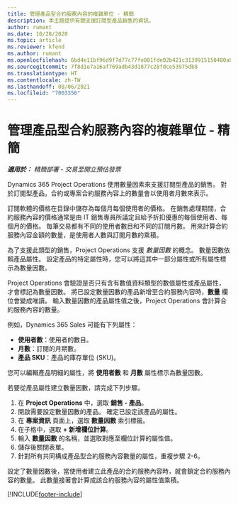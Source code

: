```yaml
---
title: 管理產品型合約服務內容的複雜單位 - 精簡
description: 本主題提供有關支援訂閱型產品銷售的資訊。
author: rumant
ms.date: 10/28/2020
ms.topic: article
ms.reviewer: kfend
ms.author: rumant
ms.openlocfilehash: 6bd4e11bf96d9f7d77c77fe081fde02b421c3139915150480a8d1a4d812887f6
ms.sourcegitcommit: 7f8d1e7a16af769adb43d1877c28fdce53975db8
ms.translationtype: HT
ms.contentlocale: zh-TW
ms.lasthandoff: 08/06/2021
ms.locfileid: "7003356"
---
```

# <a name="manage-complex-units-for-product-based-contract-lines---lite"></a>管理產品型合約服務內容的複雜單位 - 精簡

_**適用於：** 精簡部署 - 交易至開立預估發票_

Dynamics 365 Project Operations 使用數量因素來支援訂閱型產品的銷售。 對於訂閱型產品，合約或專案合約服務內容上的數量會以使用者月數來表示。

訂閱軟體的價格在目錄中儲存為每個月每個使用者的價格。 在銷售處理期間，合約服務內容的價格通常是由 IT 銷售專員所議定且給予折扣優惠的每個使用者、每個月的價格。 每筆交易都有不同的使用者數目和不同的訂閱月數。 用來計算合約服務內容金額的數量，是使用者人數與訂閱月數的乘積。

為了支援此類型的銷售，Project Operations 支援 *數量因數* 的概念。 數量因數依賴產品屬性。 設定產品的特定屬性時，您可以將這其中一部分屬性或所有屬性標示為數量因數。

Project Operations 會驗證是否只有含有數值資料類型的數值屬性或產品屬性，才會標記為數量因數。 將已設定數量因數的產品新增至合約服務內容時，**數量** 欄位會變成唯讀。 輸入數量因數的產品屬性值之後，Project Operations 會計算合約服務內容的數量。

例如，Dynamics 365 Sales 可能有下列屬性：

- **使用者數**：使用者的數目。
- **月數**：訂閱的月期數。
- **產品 SKU**：產品的庫存單位 (SKU)。

您可以編輯產品明細的屬性，將 **使用者數** 和 **月數** 屬性標示為數量因數。

若要從產品屬性建立數量因數，請完成下列步驟。

1. 在 **Project Operations** 中，選取 **銷售 - 產品**。
2. 開啟需要設定數量因數的產品。 確定已設定該產品的屬性。
3. 在 **專案資訊** 頁面上，選取 **數量因數** 索引標籤。
4. 在子格中，選取 **+ 新增欄位計算**。
5. 輸入 **數量因數** 的名稱，並選取對應至欄位計算的屬性值。
6. 儲存後關閉表單。
7. 針對所有共同構成產品型合約服務內容數量的屬性，重複步驟 2-6。

設定了數量因數後，當使用者建立此產品的合約服務內容時，就會鎖定合約服務內容的數量。 此數量接著會計算成該合約服務內容的屬性值乘積。


[!INCLUDE[footer-include](../../includes/footer-banner.md)]